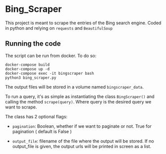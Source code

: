 # Bing_Scraper
This project is meant to scrape the entries of the Bing search engine.
Coded in python and relying on `requests` and `BeautifulSoup`

## Running the code
The script can be run from docker. To do so:
```
docker-compose build
docker-compose up -d
docker-compose exec -it bingscraper bash
python3 bing_scraper.py
```
The output files will be stored in a volume named `bingscraper_data`.

To run a query, it's as simple as instantiating the class `BingScraper()` and calling the method `scrape(query)`. Where query is the desired query we want to scrape.

The class has 2 optional flags:

- `pagination`: Boolean, whether if we want to paginate or not. True for pagination ( default is False )

- `output_file`: filename of the file where the output will be stored. If no output_file is given, the output urls will be printed in screen as a list.

